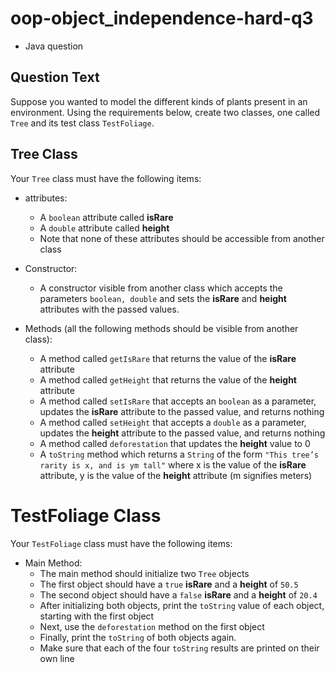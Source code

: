 # oop-object_independence-hard-q3

- Java question

## Question Text

Suppose you wanted to model the different kinds of plants present in an environment. Using the requirements below, 
create two classes, one called `Tree` and its test class `TestFoliage`.

## Tree Class

Your `Tree` class must have the following items:

- attributes:
    - A `boolean` attribute called **isRare**
    - A `double` attribute called **height**
    - Note that none of these attributes should be accessible from another class

- Constructor:
    - A constructor visible from another class which accepts the parameters `boolean, double` and sets the **isRare** 
      and **height** attributes with the passed values.

- Methods (all the following methods should be visible from another class):
    - A method called `getIsRare` that returns the value of the **isRare** attribute
    - A method called `getHeight` that returns the value of the **height** attribute
    - A method called `setIsRare` that accepts an `boolean` as a parameter, updates the **isRare** attribute to the 
      passed value, and returns nothing
    - A method called `setHeight` that accepts a `double` as a parameter, updates the **height** attribute to the passed
      value, and returns nothing
    - A method called `deforestation` that updates the **height** value to 0
    - A `toString` method which returns a `String` of the form `"This tree’s rarity is x, and is ym tall"` where x is
      the value of the **isRare** attribute, y is the value of the **height** attribute (m signifies meters)

# TestFoliage Class

Your `TestFoliage` class must have the following items:

- Main Method:
    - The main method should initialize two `Tree` objects
    - The first object should have a `true` **isRare** and a **height** of `50.5`
    - The second object should have a `false` **isRare** and a **height** of `20.4`
    - After initializing both objects, print the `toString` value of each object, starting with the first object
    - Next, use the `deforestation` method on the first object
    - Finally, print the `toString` of both objects again.
    - Make sure that each of the four `toString` results are printed on their own line